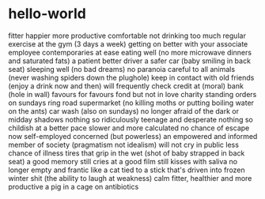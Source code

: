 # hello-world
fitter happier
more productive
comfortable
not drinking too much
regular exercise at the gym (3 days a week)
getting on better with your associate employee contemporaries
at ease
eating well (no more microwave dinners and saturated fats)
a patient better driver
a safer car (baby smiling in back seat)
sleeping well (no bad dreams)
no paranoia
careful to all animals (never washing spiders down the plughole)
keep in contact with old friends (enjoy a drink now and then)
will frequently check credit at (moral) bank (hole in wall)
favours for favours
fond but not in love
charity standing orders
on sundays ring road supermarket
(no killing moths or putting boiling water on the ants)
car wash (also on sundays)
no longer afraid of the dark
or midday shadows
nothing so ridiculously teenage and desperate
nothing so childish
at a better pace
slower and more calculated
no chance of escape
now self-employed
concerned (but powerless)
an empowered and informed member of society (pragmatism not idealism)
will not cry in public
less chance of illness
tires that grip in the wet (shot of baby strapped in back seat)
a good memory
still cries at a good film
still kisses with saliva
no longer empty and frantic
like a cat
tied to a stick
that's driven into
frozen winter shit (the ability to laugh at weakness)
calm
fitter, healthier and more productive
a pig
in a cage
on antibiotics
